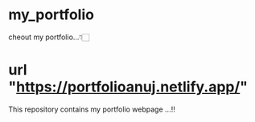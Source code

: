 # my_portfolio

cheout my portfolio...👇🏻
# url "https://portfolioanuj.netlify.app/"

This repository contains my portfolio webpage ...!!
